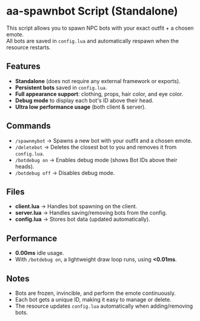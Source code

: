 # aa-spawnbot Script (Standalone)

This script allows you to spawn NPC bots with your exact outfit + a chosen emote.  
All bots are saved in `config.lua` and automatically respawn when the resource restarts.

## Features
- **Standalone** (does not require any external framework or exports).
- **Persistent bots** saved in `config.lua`.
- **Full appearance support**: clothing, props, hair color, and eye color.
- **Debug mode** to display each bot's ID above their head.
- **Ultra low performance usage** (both client & server).

## Commands
- `/spawnmybot` → Spawns a new bot with your outfit and a chosen emote.
- `/deletebot` → Deletes the closest bot to you and removes it from `config.lua`.
- `/botdebug on` → Enables debug mode (shows Bot IDs above their heads).
- `/botdebug off` → Disables debug mode.

## Files
- **client.lua** → Handles bot spawning on the client.
- **server.lua** → Handles saving/removing bots from the config.
- **config.lua** → Stores bot data (updated automatically).

## Performance
- **0.00ms** idle usage.
- With `/botdebug on`, a lightweight draw loop runs, using **<0.01ms**.

## Notes
- Bots are frozen, invincible, and perform the emote continuously.
- Each bot gets a unique ID, making it easy to manage or delete.
- The resource updates `config.lua` automatically when adding/removing bots.
